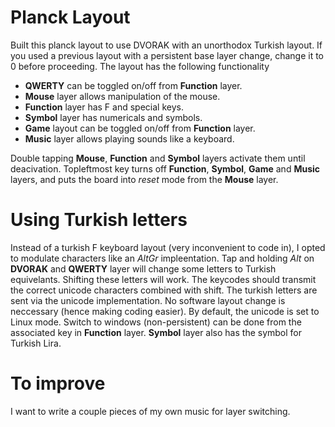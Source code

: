# Planck Layout

Built this planck layout to use DVORAK with an unorthodox Turkish layout.
If you used a previous layout with a persistent base layer change,
change it to 0 before proceeding.
The layout has the following functionality

* **QWERTY** can be toggled on/off from **Function** layer.
* **Mouse** layer allows manipulation of the mouse.
* **Function** layer has F and special keys.
* **Symbol** layer has numericals and symbols.
* **Game** layout can be toggled on/off from **Function** layer.
* **Music** layer allows playing sounds like a keyboard.

Double tapping **Mouse**, **Function** and **Symbol** layers activate them until deacivation.
Topleftmost key turns off **Function**, **Symbol**, **Game** and **Music** layers,
and puts the board into *reset* mode from the **Mouse** layer.

# Using Turkish letters

Instead of a turkish F keyboard layout (very inconvenient to code in),
I opted to modulate characters like an *AltGr* impleentation.
Tap and holding *Alt* on **DVORAK** and **QWERTY** layer will change some letters
to Turkish equivelants.
Shifting these letters will work.
The keycodes should transmit the correct unicode characters combined with shift.
The turkish letters are sent via the unicode implementation.
No software layout change is neccessary (hence making coding easier).
By default, the unicode is set to Linux mode. Switch to windows (non-persistent)
can be done from the associated key in **Function** layer.
**Symbol** layer also has the symbol for Turkish Lira.

# To improve

I want to write a couple pieces of my own music for layer switching.
